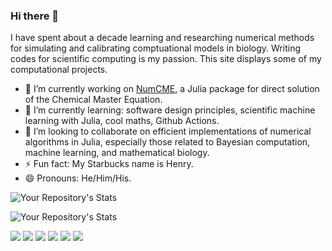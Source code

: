 ### Hi there 👋

I have spent about a decade learning and researching numerical methods for simulating and calibrating comptuational models in biology. Writing codes for scientific computing is my passion. This site displays some of my computational projects. 

- 🔭 I’m currently working on [NumCME](https://github.com/voduchuy/NumCME.jl), a Julia package for direct solution of the Chemical Master Equation.
- 🌱 I’m currently learning: software design principles, scientific machine learning with Julia, cool maths, Github Actions. 
- 👯 I’m looking to collaborate on efficient implementations of numerical algorithms in Julia, especially those related to Bayesian computation, machine learning, and mathematical biology.
- ⚡ Fun fact: My Starbucks name is Henry. 
- 😄 Pronouns: He/Him/His.

<!--
**voduchuy/voduchuy** is a ✨ _special_ ✨ repository because its `README.md` (this file) appears on your GitHub profile.

Here are some ideas to get you started:
- 🤔 I’m looking for help with ...
- 💬 Ask me about ...
- 📫 How to reach me: ...
-->

![Your Repository's Stats](https://github-readme-stats.vercel.app/api?username=voduchuy&show_icons=true)

![Your Repository's Stats](https://github-readme-stats.vercel.app/api/top-langs/?username=voduchuy&theme=blue-green)

![](https://img.shields.io/badge/Markdown-000000?style=for-the-badge&logo=markdown&logoColor=white)
![](https://img.shields.io/badge/C%2B%2B-00599C?style=for-the-badge&logo=c%2B%2B&logoColor=white)
![](https://img.shields.io/badge/Python-3776AB?style=for-the-badge&logo=python&logoColor=white)
![](https://img.shields.io/badge/-Fortran-blue?style=for-the-badge&logo=fortran)
![](https://img.shields.io/badge/-MATLAB-orange?style=for-the-badge&logo=matlab)
![](https://img.shields.io/badge/-Julia-white?style=for-the-badge&logo=julia)
